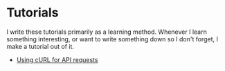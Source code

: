 # Tutorials

I write these tutorials primarily as a learning method. Whenever I learn something interesting, or want to write something down so I don't forget, I make a tutorial out of it.

- [Using cURL for API requests](using-curl-for-api-requests)
